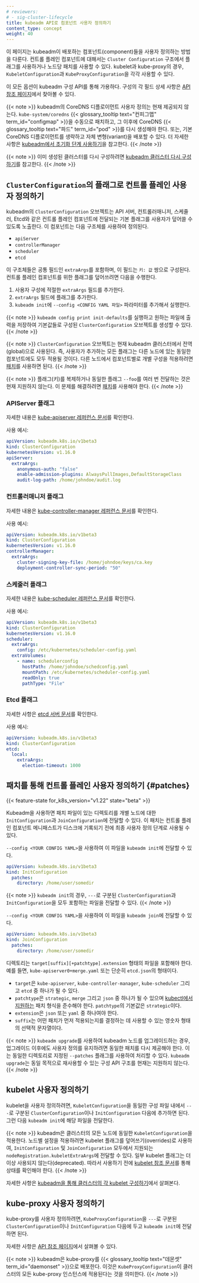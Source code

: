 ```yaml
---
# reviewers:
# - sig-cluster-lifecycle
title: kubeadm API로 컴포넌트 사용자 정의하기
content_type: concept
weight: 40
---
```


<!-- overview -->

이 페이지는 kubeadm이 배포하는 컴포넌트(component)들을 사용자 정의하는 방법을 다룬다. 컨트롤 플레인 컴포넌트에
대해서는 `Cluster Configuration` 구조에서 플래그를 사용하거나 노드당 패치를 사용할 수 있다. kubelet과
kube-proxy의 경우, `KubeletConfiguration`과 `KubeProxyConfiguration`을 각각 사용할 수 있다.

이 모든 옵션이 kubeadm 구성 API를 통해 가용하다.
구성의 각 필드 상세 사항은
[API 참조 페이지](/docs/reference/config-api/kubeadm-config.v1beta3/)에서 찾아볼 수 있다.

{{< note >}}
kubeadm의 CoreDNS 디플로이먼트 사용자 정의는 현재 제공되지 않는다.
`kube-system/coredns` {{< glossary_tooltip text="컨피그맵" term_id="configmap" >}}을 수동으로
패치하고, 그 이후에 CoreDNS {{< glossary_tooltip text="파드" term_id="pod" >}}를 다시 생성해야 한다. 또는,
기본 CoreDNS 디플로이먼트를 생략하고 자체 변형(variant)을 배포할 수 있다.
더 자세한 사항은 [kubeadm에서 초기화 단계 사용하기](/docs/reference/setup-tools/kubeadm/kubeadm-init/#init-phases)을 참고한다.
{{< /note >}}

{{< note >}}
이미 생성된 클러스터를 다시 구성하려면 
[kubeadm 클러스터 다시 구성하기](/docs/tasks/administer-cluster/kubeadm/kubeadm-reconfigure/)를 참고한다.
{{< /note >}}

<!-- body -->

## `ClusterConfiguration`의 플래그로 컨트롤 플레인 사용자 정의하기

kubeadm의 `ClusterConfiguration` 오브젝트는 API 서버, 컨트롤러매니저, 스케줄러, Etcd와 같은 컨트롤 플레인 컴포넌트에 전달되는
기본 플래그를 사용자가 덮어쓸 수 있도록 노출한다.
이 컴포넌트는 다음 구조체를 사용하여 정의된다.

- `apiServer`
- `controllerManager`
- `scheduler`
- `etcd`

이 구조체들은 공통 필드인 `extraArgs`를 포함하며, 이 필드는 `키: 값` 쌍으로 구성된다.
컨트롤 플레인 컴포넌트를 위한 플래그를 덮어쓰려면 다음을 수행한다.

1.  사용자 구성에 적절한 `extraArgs` 필드를 추가한다.
2.  `extraArgs` 필드에 플래그를 추가한다.
3.  `kubeadm init`에 `--config <CONFIG YAML 파일>` 파라미터를 추가해서 실행한다.

{{< note >}}
`kubeadm config print init-defaults`를 실행하고 원하는 파일에 출력을
저장하여 기본값들로 구성된 `ClusterConfiguration` 오브젝트를 생성할 수 있다.
{{< /note >}}

{{< note >}}
`ClusterConfiguration` 오브젝트는 현재 kubeadm 클러스터에서 전역(global)으로 사용된다. 즉, 사용자가 추가하는 모든 플래그는
다른 노드에 있는 동일한 컴포넌트에도 모두 적용될 것이다. 다른 노드에서
컴포넌트별로 개별 구성을 적용하려면 [패치](#patches)를 사용하면 된다.
{{< /note >}}

{{< note >}}
플래그(키)를 복제하거나 동일한 플래그 `--foo`를 여러 번 전달하는 것은 현재 지원하지 않는다.
이 문제를 해결하려면 [패치](#patches)를 사용해야 한다.
{{< /note >}}

### APIServer 플래그

자세한 내용은 [kube-apiserver 레퍼런스 문서](/docs/reference/command-line-tools-reference/kube-apiserver/)를 확인한다.

사용 예시:

```yaml
apiVersion: kubeadm.k8s.io/v1beta3
kind: ClusterConfiguration
kubernetesVersion: v1.16.0
apiServer:
  extraArgs:
    anonymous-auth: "false"
    enable-admission-plugins: AlwaysPullImages,DefaultStorageClass
    audit-log-path: /home/johndoe/audit.log
```

### 컨트롤러매니저 플래그

자세한 내용은 [kube-controller-manager 레퍼런스 문서](/docs/reference/command-line-tools-reference/kube-controller-manager/)를 확인한다.

사용 예시:

```yaml
apiVersion: kubeadm.k8s.io/v1beta3
kind: ClusterConfiguration
kubernetesVersion: v1.16.0
controllerManager:
  extraArgs:
    cluster-signing-key-file: /home/johndoe/keys/ca.key
    deployment-controller-sync-period: "50"
```

### 스케줄러 플래그

자세한 내용은 [kube-scheduler 레퍼런스 문서](/docs/reference/command-line-tools-reference/kube-scheduler/)를 확인한다.

사용 예시:

```yaml
apiVersion: kubeadm.k8s.io/v1beta3
kind: ClusterConfiguration
kubernetesVersion: v1.16.0
scheduler:
  extraArgs:
    config: /etc/kubernetes/scheduler-config.yaml
  extraVolumes:
    - name: schedulerconfig
      hostPath: /home/johndoe/schedconfig.yaml
      mountPath: /etc/kubernetes/scheduler-config.yaml
      readOnly: true
      pathType: "File"
```

### Etcd 플래그

자세한 사항은 [etcd 서버 문서](https://etcd.io/docs/)를 확인한다.

사용 예시:

```yaml
apiVersion: kubeadm.k8s.io/v1beta3
kind: ClusterConfiguration
etcd:
  local:
    extraArgs:
      election-timeout: 1000
```

## 패치를 통해 컨트롤 플레인 사용자 정의하기 {#patches}

{{< feature-state for_k8s_version="v1.22" state="beta" >}}

Kubeadm을 사용하면 패치 파일이 있는 디렉토리를 개별 노드에 대한 `InitConfiguration`과 `JoinConfiguration`에
전달할 수 있다. 이 패치는 컨트롤 플레인 컴포넌트 메니패스트가 디스크에 기록되기 전에
최종 사용자 정의 단계로 사용될 수 있다.

`--config <YOUR CONFIG YAML>`을 사용하여 이 파일을 `kubeadm init`에 전달할 수 있다.

```yaml
apiVersion: kubeadm.k8s.io/v1beta3
kind: InitConfiguration
  patches:
    directory: /home/user/somedir
```

{{< note >}}
`kubeadm init`의 경우, `---`로 구분된 `ClusterConfiguration`과 `InitConfiguration`을 모두
포함하는 파일을 전달할 수 있다.
{{< /note >}}

`--config <YOUR CONFIG YAML>`을 사용하여 이 파일을 `kubeadm join`에 전달할 수 있다.

```yaml
apiVersion: kubeadm.k8s.io/v1beta3
kind: JoinConfiguration
  patches:
    directory: /home/user/somedir
```

디렉토리는 `target[suffix][+patchtype].extension` 형태의 파일을 포함해야 한다.
예를 들면, `kube-apiserver0+merge.yaml` 또는 단순히 `etcd.json`의 형태이다.

- `target`은 `kube-apiserver`, `kube-controller-manager`, `kube-scheduler` 그리고 `etcd` 중 하나가 될 수 있다.
- `patchtype`은 `strategic`, `merge` 그리고 `json` 중 하나가 될 수 있으며
[kubectl에서 지원하는](/docs/tasks/manage-kubernetes-objects/update-api-object-kubectl-patch) 패치 형식을 준수해야 한다.
`patchtype`의 기본값은 `strategic`이다.
- `extension`은 `json` 또는 `yaml` 중 하나여야 한다.
- `suffix`는 어떤 패치가 먼저 적용되는지를 결정하는 데 사용할 수 있는 영숫자 형태의
선택적 문자열이다.

{{< note >}}
`kubeadm upgrade`를 사용하여 kubeadm 노드를 업그레이드하는 경우, 업그레이드 이후에도
사용자 정의를 유지하려면 동일한 패치를 다시 제공해야 한다. 이는 동일한 디렉토리로 지정된 `--patches`
플래그를 사용하여 처리할 수 있다. `kubeadm upgrade`는 동일 목적으로 재사용할 수 있는 구성
API 구조를 현재는 지원하지 않는다.
{{< /note >}}

## kubelet 사용자 정의하기

kubelet을 사용자 정의하려면, `KubeletConfiguration`을 동일한 구성 파일 내에서 `---`로 구분된 `ClusterConfiguration`이나 `InitConfiguration` 다음에 추가하면
된다. 그런 다음 `kubeadm init`에 해당 파일을 전달한다.

{{< note >}}
kubeadm은 클러스터의 모든 노드에 동일한 `KubeletConfiguration`을 적용한다. 노드별 설정을
적용하려면 kubelet 플래그를 덮어쓰기(overrides)로 사용하여, `InitConfiguration` 및
`JoinConfiguration` 모두에서 지원되는 `nodeRegistration.kubeletExtraArgs`에 전달할 수 있다.
일부 kubelet 플래그는 더 이상 사용되지 않는다(deprecated). 따라서 사용하기 전에 [kubelet 참조 문서](/docs/reference/command-line-tools-reference/kubelet)를 통해
상태를 확인해야 한다.
{{< /note >}}

자세한 사항은 [kubeadm을 통해 클러스터의 각 kubelet 구성하기](/docs/setup/production-environment/tools/kubeadm/kubelet-integration)에서 살펴본다.

## kube-proxy 사용자 정의하기

kube-proxy를 사용자 정의하려면, `KubeProxyConfiguration`을 `---`로 구분된 `ClusterConfiguration`이나 `InitConfiguration`
다음에 두고 `kubeadm init`에 전달하면 된다.

자세한 사항은 [API 참조 페이지](/docs/reference/config-api/kubeadm-config.v1beta3/)에서 살펴볼 수 있다.

{{< note >}}
kubeadm은 kube-proxy를 {{< glossary_tooltip text="데몬셋" term_id="daemonset" >}}으로 배포한다. 이것은
`KubeProxyConfiguration`이 클러스터의 모든 kube-proxy 인스턴스에 적용된다는 것을 의미한다.
{{< /note >}}
